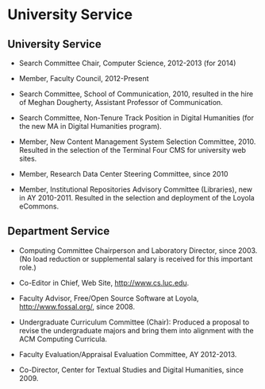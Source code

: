 # University Service

## University Service

- Search Committee Chair, Computer Science, 2012-2013 (for 2014)

- Member, Faculty Council, 2012-Present

- Search Committee, School of Communication, 2010, resulted in the hire of Meghan Dougherty, Assistant Professor of Communication.

- Search Committee, Non-Tenure Track Position in Digital Humanities (for the new MA in Digital Humanities program).

- Member, New Content Management System Selection Committee, 2010. Resulted in the selection of the Terminal Four CMS for university web sites.

- Member, Research Data Center Steering Committee, since 2010

- Member, Institutional Repositories Advisory Committee (Libraries), new in AY 2010-2011. Resulted in the selection and deployment of the Loyola eCommons.

## Department Service

- Computing Committee Chairperson and Laboratory Director, since 2003. (No load reduction or supplemental salary is received for this important role.)

- Co-Editor in Chief, Web Site, <http://www.cs.luc.edu>.

- Faculty Advisor, Free/Open Source Software at Loyola, <http://www.fossal.org/>, since 2008.

- Undergraduate Curriculum Committee (Chair): Produced a proposal to revise the undergraduate majors and bring them into alignment with the ACM Computing Curricula.

- Faculty Evaluation/Appraisal Evaluation Committee, AY 2012-2013.

- Co-Director, Center for Textual Studies and Digital Humanities, since 2009.
